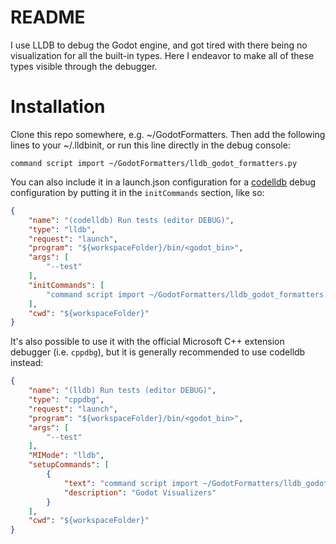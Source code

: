 # README #

I use LLDB to debug the Godot engine, and got tired with there being no visualization for all the built-in types. Here I endeavor to make all of these types visible through the debugger.

# Installation #

Clone this repo somewhere, e.g. ~/GodotFormatters. Then add the following lines to your ~/.lldbinit, or run this line directly in the debug console:

```
command script import ~/GodotFormatters/lldb_godot_formatters.py
```

You can also include it in a launch.json configuration for a [codelldb](https://marketplace.visualstudio.com/items?itemName=vadimcn.vscode-lldb) debug configuration by putting it in the `initCommands` section, like so:

```json
{
    "name": "(codelldb) Run tests (editor DEBUG)",
    "type": "lldb",
    "request": "launch",
    "program": "${workspaceFolder}/bin/<godot_bin>",
    "args": [
        "--test"
    ],
    "initCommands": [
        "command script import ~/GodotFormatters/lldb_godot_formatters.py"
    ],
    "cwd": "${workspaceFolder}"
}
```

It's also possible to use it with the official Microsoft C++ extension debugger (i.e. `cppdbg`), but it is generally recommended to use codelldb instead:
```json
{
    "name": "(lldb) Run tests (editor DEBUG)",
    "type": "cppdbg",
    "request": "launch",
    "program": "${workspaceFolder}/bin/<godot_bin>",
    "args": [
        "--test"
    ],
    "MIMode": "lldb",
    "setupCommands": [
        {
            "text": "command script import ~/GodotFormatters/lldb_godot_formatters.py",
            "description": "Godot Visualizers"
        }
    ],
    "cwd": "${workspaceFolder}"
}
```
